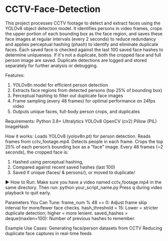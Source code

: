 # CCTV-Face-Detection
This project processes CCTV footage to detect and extract faces using the YOLOv8 object detection model. It identifies persons in video frames, crops the upper portion of each bounding box as the face region, and saves these face images at regular intervals (every 2 seconds) to reduce redundancy and applies perceptual hashing (phash) to identify and eliminate duplicate faces. Each saved face is checked against the last 100 saved face hashes to determine uniqueness. If it's not a duplicate, both the cropped face and full person image are saved. Duplicate detections are logged and stored separately for further analysis or debugging.

Features:
1. YOLOv8n model for efficient person detection
2. Extracts face regions from detected persons (top 25% of bounding box)
3. Perceptual hashing to filter out duplicate face images
4. Frame sampling (every 48 frames) for optimal performance on 24fps video
5. Outputs unique faces, full-body person crops, and duplicates

Requirements: 
  Python 3.8+
  Ultralytics YOLOv8
  OpenCV (cv2)
  Pillow (PIL)
  ImageHash

How it works:
  Loads YOLOv8 (yolov8n.pt) for person detection.
  Reads frames from cctv_footage.mp4.
  Detects people in each frame.
  Crops the top 25% of each person’s bounding box as a "face" image.
  Every 48 frames (~2 seconds), the cropped face is:
   1. Hashed using perceptual hashing, 
   2. Compared against recent saved hashes (last 100)
   3. Saved if unique (faces/ & persons/), or moved to duplicate/

▶ How to Run:
  Make sure you have a video named cctv_footage.mp4 in the same directory. Then run:
  python your_script_name.py
  Press q during video playback to quit early.

Parameters You Can Tune:
  frame_num % 48 == 0: Adjust frame skip interval for more/fewer face checks.
  hash_threshold = 15: Lower = stricter duplicate detection; higher = more lenient.
  saved_hashes = deque(maxlen=100): Number of previous hashes to remember.

Example Use Cases:
  Generating face/person datasets from CCTV
  Reducing duplicate face captures in real-time feeds

